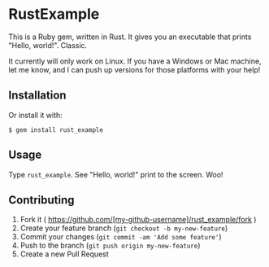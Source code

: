 # RustExample

This is a Ruby gem, written in Rust. It gives you an executable that prints
"Hello, world!". Classic.

It currently will only work on Linux. If you have a Windows or Mac machine, let
me know, and I can push up versions for those platforms with your help!

## Installation

Or install it with:

    $ gem install rust_example

## Usage

Type `rust_example`. See "Hello, world!" print to the screen. Woo!

## Contributing

1. Fork it ( https://github.com/[my-github-username]/rust_example/fork )
2. Create your feature branch (`git checkout -b my-new-feature`)
3. Commit your changes (`git commit -am 'Add some feature'`)
4. Push to the branch (`git push origin my-new-feature`)
5. Create a new Pull Request
